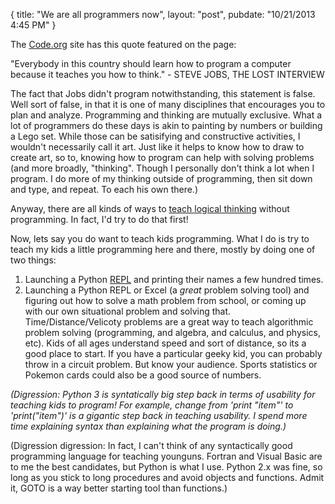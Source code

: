 {
   title: "We are all programmers now",
   layout: "post",
   pubdate: "10/21/2013 4:45 PM"
}

The <a href="http://code.org">Code.org</a> site has this quote featured on the page:

"Everybody in this country should learn how to program a computer because it teaches you how to think." - STEVE JOBS, THE LOST INTERVIEW

The fact that Jobs didn't program notwithstanding, this statement is false.  Well sort of false, in that it is one of many disciplines that encourages you to plan and analyze.  Programming and thinking are mutually exclusive.  What a lot of programmers do these days is akin to painting by numbers or building a Lego set.  While those can be satisifying and constructive activities,  I wouldn't necessarily call it art.  Just like it helps to know how to draw to create art, so to, knowing how to program can help with solving problems (and more broadly, "thinking".  Though I personally don't think a lot when I program. I do more of my thinking outside of programming, then sit down and type, and repeat.  To each his own there.)

Anyway, there are all kinds of ways to <a href="http://www.amazon.com/The-Lady-Tiger-Puzzles-Recreational/dp/048647027X">teach logical thinking</a> without programming. In fact, I'd try to do that first!  

Now, lets say you do want to teach kids programming.  What I do is try to teach my kids a little programming here and there, mostly by doing one of two things:

1. Launching a Python <a href="http://en.wikipedia.org/wiki/Read%E2%80%93eval%E2%80%93print_loop">REPL</a> and printing their names a few hundred times.  
2. Launching a Python REPL or Excel (a *great* problem solving tool) and figuring out how to solve a math problem from school, or coming up with our own situational problem and solving that.  Time/Distance/Velicoty problems are a great way to teach algorithmic problem solving (programming, and algebra, and calculus, and physics, etc).  Kids of all ages understand speed and sort of distance, so its a good place to start.  If you have a particular geeky kid, you can probably throw in a circuit problem.  But know your audience.  Sports statistics or Pokemon cards could also be a good source of numbers.

<em>
(Digression: Python 3 is syntatically big step back in terms of usability for teaching kids to program!  For example, change from 'print "item"' to 'print("item")' is a gigantic step back in teaching usability.  I spend more time explaining syntax than explaining what the program is doing.)</em>

(Digression digression: In fact, I can't think of any syntactically good programming language for teaching younguns.  Fortran and Visual Basic are to me the best candidates, but Python is what I use.  Python 2.x was fine, so long as you stick to long procedures and avoid objects and functions. Admit it, GOTO is a way better starting tool than functions.)
	 


